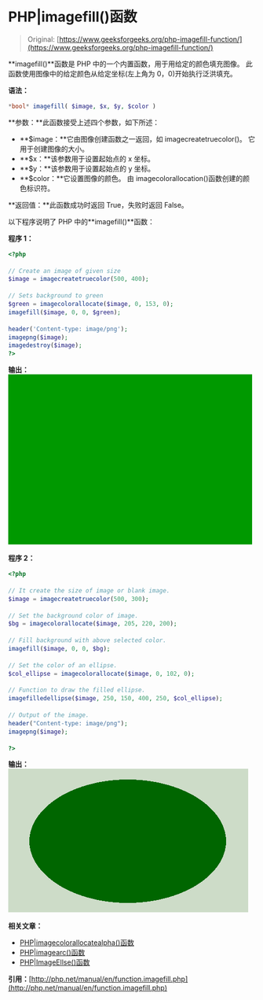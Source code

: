# PHP|imagefill()函数

> Original: [https://www.geeksforgeeks.org/php-imagefill-function/](https://www.geeksforgeeks.org/php-imagefill-function/)

**imagefill()**函数是 PHP 中的一个内置函数，用于用给定的颜色填充图像。 此函数使用图像中的给定颜色从给定坐标(左上角为 0，0)开始执行泛洪填充。

**语法：**

```php
*bool* imagefill( $image, $x, $y, $color )
```

**参数：**此函数接受上述四个参数，如下所述：

*   **$image：**它由图像创建函数之一返回，如 imagecreatetruecolor()。 它用于创建图像的大小。
*   **$x：**该参数用于设置起始点的 x 坐标。
*   **$y：**该参数用于设置起始点的 y 坐标。
*   **$color：**它设置图像的颜色。 由 imagecolorallocation()函数创建的颜色标识符。

**返回值：**此函数成功时返回 True，失败时返回 False。

以下程序说明了 PHP 中的**imagefill()**函数：

**程序 1：**

```php
<?php

// Create an image of given size
$image = imagecreatetruecolor(500, 400);

// Sets background to green
$green = imagecolorallocate($image, 0, 153, 0);
imagefill($image, 0, 0, $green);

header('Content-type: image/png');
imagepng($image);
imagedestroy($image);
?>
```

**输出：**
![image filled](img/9bea171f3cea381c9bb0a3a8fbea9480.png)

**程序 2：**

```php
<?php

// It create the size of image or blank image.
$image = imagecreatetruecolor(500, 300);

// Set the background color of image.
$bg = imagecolorallocate($image, 205, 220, 200);

// Fill background with above selected color.
imagefill($image, 0, 0, $bg);

// Set the color of an ellipse.
$col_ellipse = imagecolorallocate($image, 0, 102, 0);

// Function to draw the filled ellipse.
imagefilledellipse($image, 250, 150, 400, 250, $col_ellipse);

// Output of the image.
header("Content-type: image/png");
imagepng($image);

?>
```

**输出：**
![image filled](img/b3659baee9f7f8b2226da81092f9bf5e.png)

**相关文章：**

*   [PHP|imagecolorallocatealpha()函数](https://www.geeksforgeeks.org/php-imagecolorallocatealpha-function/)
*   [PHP|imagearc()函数](https://www.geeksforgeeks.org/php-imagearc-function/)
*   [PHP|ImageEllse()函数](https://www.geeksforgeeks.org/php-imageellipse-function/)

**引用：**[http://php.net/manual/en/function.imagefill.php](http://php.net/manual/en/function.imagefill.php)